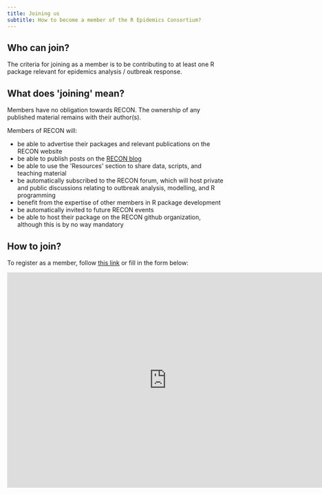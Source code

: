 ```yaml
---
title: Joining us
subtitle: How to become a member of the R Epidemics Consortium?
---
```


## Who can join?

The criteria for joining as a member is to be contributing to at least one R package relevant for epidemics analysis / outbreak response.


## What does 'joining' mean?

Members have no obligation towards RECON. The ownership of any published material remains with their author(s).

Members of RECON will:
- be able to advertise their packages and relevant publications on the RECON website
- be able to publish posts on the [RECON blog](blog)
- be able to use the 'Resources' section to share data, scripts, and teaching material
- be automatically subscribed to the RECON forum, which will host private and public discussions relating to outbreak analysis, modelling, and R programming
- benefit from the expertise of other members in R package development
- be automatically invited to future RECON events
- be able to host their package on the RECON github organization, although this is by no way mandatory



## How to join?

To register as a member, follow [this link](https://goo.gl/forms/VdkkofZmuB5BP9HT2) or fill in the form below:

<iframe src="https://docs.google.com/forms/d/e/1FAIpQLSdWeyiSPHifEZt38jPEGEQkzJQUHzmCZiOhi6XV0anj6vdi7g/viewform?embedded=true" width="740" height="500" frameborder="0" marginheight="0" marginwidth="0">Loading...</iframe>
